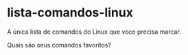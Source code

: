 # lista-comandos-linux
A única lista de comandos do Linux que voce precisa marcar.



Quais são seus comandos favoritos?

